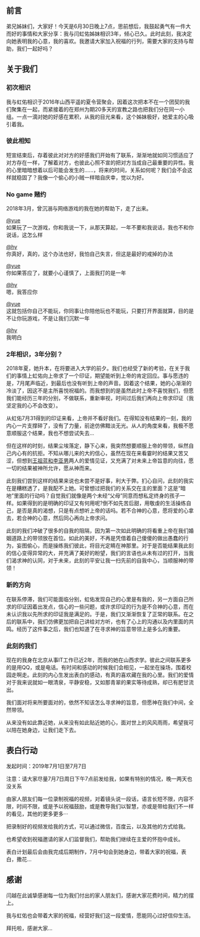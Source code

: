 ## 前言

弟兄姊妹们，大家好！今天是6月30日晚上7点，思前想后，我鼓起勇气有一件大而好的事情和大家分享：我与闫虹佑姊妹相识3年，倾心已久。此时此刻，我决定向她表明我的心意，我的喜欢。我邀请大家加入祝福的行列，需要大家的支持与帮助，我们一起好吗？

## 关于我们

### 初次相识

我与虹佑相识于2016年山西平遥的夏令营聚会，因着这次把本不在一个团契的我们聚集在一起，而紧接着的在郑州为期20多天的宣教之路也把我们分在同一小组。一点一滴对她的好感在累积，从我的目光来看，这个姊妹极好，她爱主的心吸引着我。

### 彼此相知

短宣结束后，存着彼此对对方的好感我们开始有了联系，渐渐地就如同习惯适应了对方存在一样，了解着对方，也彼此心照不宣的把对方当成自己最重要的异性。我的心里暗暗想着以后可能会发生的......，将来的时间，关系如何呢？我们会不会这样就稳固了？我像一个偷心的小贼一样暗自庆幸，觉以为好。

### No game 赌约

2018年3月，曾沉溺与网络游戏的我在她的帮助下，走了出来。

[@yue](https://github.com/yue)  
如果玩了一次游戏，你和我说一下，从那天算起，一年不要和我说话，我也不和你说话，这怎么样

[@hy](https://github.com/hy)  
你真好，真的，这个办法也好，我怕自己失言，但这是最好的戒掉的办法

[@yue](https://github.com/yue)  
你如果答应了，就要小心谨慎了，上面我打的是一年

[@hy](https://github.com/hy)  
嗯，我答应你

[@yue](https://github.com/yue)  
这就包括你自己不能玩，你同事让你陪他玩也不能玩，只要打开界面就算，目的是不让你玩游戏，不是让我们沉默一年

[@hy](https://github.com/hy)  
我明白

### 2年相识，3年分别？

2018年夏，她升本，在将要进入大学的前夕。我们也经受了新的考验，在关于我们的事情上虹佑向上帝求了一个印证，期望能听到上帝的肯定回应。事与愿违的是，7月尾声临近，到最后也没有听到上帝的声音。因着这个结果，她的心渐渐的冷淡了，因这不是主所喜悦祝福的。而我想到的是虽然此时上帝不喜悦我们，但愿我们能经历三年的分别，不做联系，重新审视，时间过后我们再向上帝求印证（我坚定我的心不会改变）。

从虹佑7月31得到的印证来看，上帝并不看好我们。在得知没有结果的一刻，我的内心一片支撑碎了，没有了力量，前途仿佛黯淡无光。从人的角度来看，我极不愿意顺服这个结果，我也不想尝试失去...

但在这样的时刻，结果尘埃落定，静下心来，我突然想要顺服上帝的带领，纵然自己内心有的抗拒。不知从哪儿来的大的信心，虽然在现在来看霎时的结果又苦又涩，但想到[王祖蓝和李亚男](http://www.jidujiao.com/jianzheng/2729.html)两人的爱情见证，又充满了对未来上帝旨意的向往，愿一切的结果被神所允许，愿从神而来。

此刻我们尝到这样的结果来说也未尝不是好事，利大于弊。扪心自问，此刻的我实在是糟糕透了，是我配不上她。可曾想过把我们的关系交在主的里面？这是“暗地”里面的行动吗？自觉我们就像是两个未经“父母”同意而想私定终身的孩子一样。如果得到的是明确的印证又有何用呢?倒不如先苦后甜，用敬虔的生活操练自己，是否是真的渴想，只是有点想听上帝的话吗。若不合神的心意，愿将爱的心拿去，若合神的心意，然后同心再向上帝求问。

此刻的我们冲破了很多的自我的阻隔，因为第一次如此明确的将看重上帝在我们婚姻道路上的带领放在首位。如此的美好，不再是凭借着自己傻傻的做出愚蠢的行为，妄图偷心，而是操练我们彼此，将目光定睛在神那里。对于是否能结果我此刻的信心变得异常的大，并充满了美好的盼望，我们的言语也从未有过的打开，当我们渴求神的认同，对于未来，此刻的平安让我一扫先前的自我中心，当顺服神的带领！

### 新的方向

在联系停滞，我们可能面临分别，虹佑发现自己的心里是有我的，另一方面自己所求的印证因着出发点，信心的一些问题，或许求印证的行为是不合神的心意，而在未认识我以先所求的印证我是满足的。于是，我们又渐渐恢复了正常的联系。在之后的联系中，我们仿佛更加把自己讲给对方听，也有了心上的沟通以及内里面的共鸣。经历了这件事之后，我们也知道了在寻求神的旨意带领上是多么的重要。

### 此刻的我们

现在的我身在北京从事IT工作已近2年，而我的她在山西求学。彼此之间联系更多的是用QQ，或是电话。有时间和感动的时候我们会相见，一起坐在操场，围着校园走啊走。此刻的内心生发出表白的感动，有真的喜欢藏在我的心里。我们的爱情对于我来说就如一眼清泉，平静安稳，又如那青翠的果实等待成熟，却已有肥甘流出。

我们面对将来所要面对的，依然不知该怎么寻求神的旨意，但愿神在我们中间，全然带领。

从来没有如此靠近她，从来没有如此贴近她的心，面对世上的风风雨雨，希望我可以陪在她身边，让我们走下去。

## 表白行动

发起时间：2019年7月1日至7月7日

注意：请大家尽量7月7日周日下午7点前发给我，如果有特别的情况，晚一两天也没关系

由家人朋友们每一位录制祝福的视频，对着镜头说一段话，语言长短不限，内容不限，时间不限，或是予以祝福鼓励，或是教导我们以智慧，亦或是带给我们不一样的看见，其他的更多更多···

把录制好的视频发给我的方式，可以通过微信，百度云，以及其他的方式给我。

也希望收到祝福邀请的家人们监督我们，帮助我们继续在主爱的怀抱中成长。

表白计划最后会由我完成后期制作，7月中旬会到她身边，带着大家的祝福，表白，撒花...

## 感谢

闫越在此诚挚感谢每一位为我们付出的家人朋友们，感谢大家花费时间，精力的摆上。

我与虹佑也会带着大家的祝福，经营好我们这一段爱情，愿能同心过好信仰生活。

拜托啦，感谢大家...